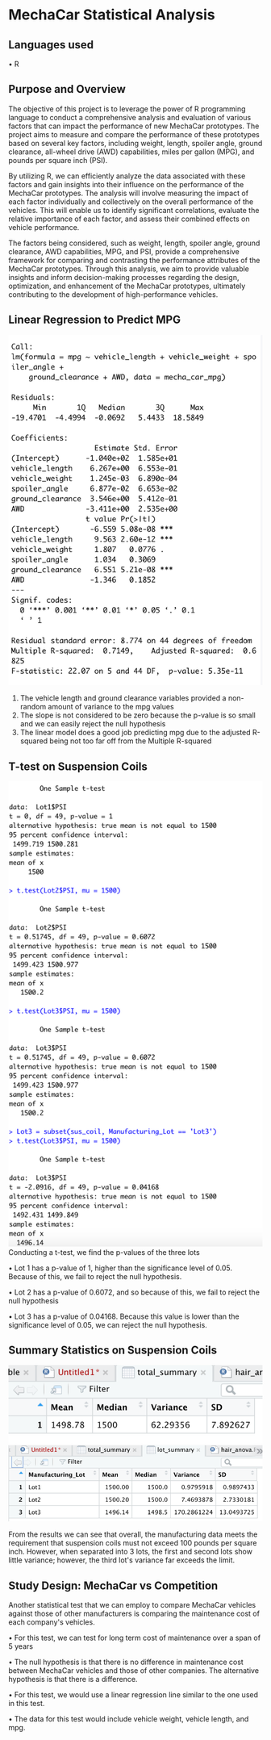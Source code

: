 # MechaCar Statistical Analysis

## Languages used
• R

## Purpose and Overview

The objective of this project is to leverage the power of R programming language to conduct a comprehensive analysis and evaluation of various factors that can impact the performance of new MechaCar prototypes. The project aims to measure and compare the performance of these prototypes based on several key factors, including weight, length, spoiler angle, ground clearance, all-wheel drive (AWD) capabilities, miles per gallon (MPG), and pounds per square inch (PSI).

By utilizing R, we can efficiently analyze the data associated with these factors and gain insights into their influence on the performance of the MechaCar prototypes. The analysis will involve measuring the impact of each factor individually and collectively on the overall performance of the vehicles. This will enable us to identify significant correlations, evaluate the relative importance of each factor, and assess their combined effects on vehicle performance.

The factors being considered, such as weight, length, spoiler angle, ground clearance, AWD capabilities, MPG, and PSI, provide a comprehensive framework for comparing and contrasting the performance attributes of the MechaCar prototypes. Through this analysis, we aim to provide valuable insights and inform decision-making processes regarding the design, optimization, and enhancement of the MechaCar prototypes, ultimately contributing to the development of high-performance vehicles.

## Linear Regression to Predict MPG

![](images/linear_regression.png)
1. The vehicle length and ground clearance variables provided a non-random amount of variance to the mpg values
2. The slope is not considered to be zero because the p-value is so small and we can easily reject the null hypothesis
3. The linear model does a good job predicting mpg due to the adjusted R-squared being not too far off from the Multiple R-squared

## T-test on Suspension Coils

![](images/t_test.png)
Conducting a t-test, we find the p-values of the three lots

• Lot 1 has a p-value of 1, higher than the significance level of 0.05. Because of this, we fail to reject the null hypothesis.

• Lot 2 has a p-value of 0.6072, and so because of this, we fail to reject the null hypothesis

• Lot 3 has a p-value of 0.04168. Because this value is lower than the significance level of 0.05, we can reject the null hypothesis.

## Summary Statistics on Suspension Coils
![](images/total_summary.png)
![](images/lot_summary.png)

From the results we can see that overall, the manufacturing data meets the requirement that suspension coils must not exceed 100 pounds per square inch. However, when separated into 3 lots, the first and second lots show little variance; however, the third lot's variance far exceeds the limit.

## Study Design: MechaCar vs Competition

Another statistical test that we can employ to compare MechaCar vehicles against those of other manufacturers is comparing the maintenance cost of each company's vehicles.

• For this test, we can test for long term cost of maintenance over a span of 5 years

• The null hypothesis is that there is no difference in maintenance cost between MechaCar vehicles and those of other companies. The alternative hypothesis is that there is a difference.

• For this test, we would use a linear regression line similar to the one used in this test.

• The data for this test would include vehicle weight, vehicle length, and mpg.
